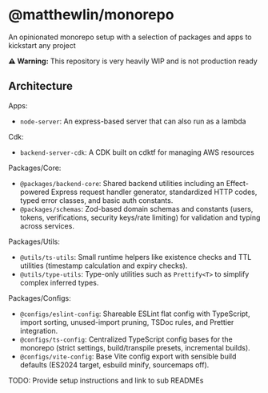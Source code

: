 # @matthewlin/monorepo

An opinionated monorepo setup with a selection of packages and apps to kickstart
any project

**⚠️ Warning:** This repository is very heavily WIP and is not production ready

## Architecture

Apps:

- `node-server`: An express-based server that can also run as a lambda

Cdk:

- `backend-server-cdk`: A CDK built on cdktf for managing AWS resources

Packages/Core:

- `@packages/backend-core`: Shared backend utilities including an Effect-powered Express request handler generator, standardized HTTP codes, typed error classes, and basic auth constants.
- `@packages/schemas`: Zod-based domain schemas and constants (users, tokens, verifications, security keys/rate limiting) for validation and typing across services.

Packages/Utils:

- `@utils/ts-utils`: Small runtime helpers like existence checks and TTL utilities (timestamp calculation and expiry checks).
- `@utils/type-utils`: Type-only utilities such as `Prettify<T>` to simplify complex inferred types.

Packages/Configs:

- `@configs/eslint-config`: Shareable ESLint flat config with TypeScript, import sorting, unused-import pruning, TSDoc rules, and Prettier integration.
- `@configs/ts-config`: Centralized TypeScript config bases for the monorepo (strict settings, build/transpile presets, incremental builds).
- `@configs/vite-config`: Base Vite config export with sensible build defaults (ES2024 target, esbuild minify, sourcemaps off).

TODO: Provide setup instructions and link to sub READMEs
